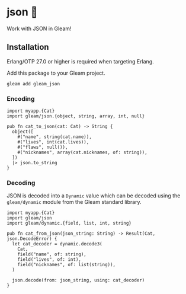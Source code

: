 # json 🐑

Work with JSON in Gleam!

## Installation

Erlang/OTP 27.0 or higher is required when targeting Erlang.

Add this package to your Gleam project.

```shell
gleam add gleam_json
```

### Encoding

```gleam
import myapp.{Cat}
import gleam/json.{object, string, array, int, null}

pub fn cat_to_json(cat: Cat) -> String {
  object([
    #("name", string(cat.name)),
    #("lives", int(cat.lives)),
    #("flaws", null()),
    #("nicknames", array(cat.nicknames, of: string)),
  ])
  |> json.to_string
}
```

### Decoding

JSON is decoded into a `Dynamic` value which can be decoded using the
`gleam/dynamic` module from the Gleam standard library.

```gleam
import myapp.{Cat}
import gleam/json
import gleam/dynamic.{field, list, int, string}

pub fn cat_from_json(json_string: String) -> Result(Cat, json.DecodeError) {
  let cat_decoder = dynamic.decode3(
    Cat,
    field("name", of: string),
    field("lives", of: int),
    field("nicknames", of: list(string)),
  )

  json.decode(from: json_string, using: cat_decoder)
}
```
